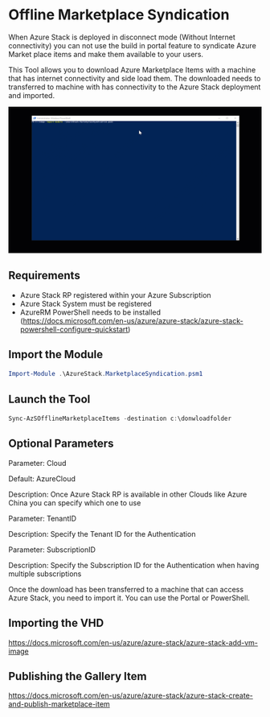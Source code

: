# Offline Marketplace Syndication

When Azure Stack is deployed in disconnect mode (Without Internet connectivity) you can
not use the build in portal feature to syndicate Azure Market place items and make them
available to your users.

This Tool allows you to download Azure Marketplace Items with a machine that has internet connectivity and side load them.
The downloaded needs to transferred to machine with has connectivity to the Azure Stack deployment and imported.

![](demosyndicate.gif)

## Requirements

- Azure Stack RP registered within your Azure Subscription
- Azure Stack System must be registered
- AzureRM PowerShell needs to be installed
(https://docs.microsoft.com/en-us/azure/azure-stack/azure-stack-powershell-configure-quickstart)


## Import the Module
```powershell
Import-Module .\AzureStack.MarketplaceSyndication.psm1
```


## Launch the Tool
```powershell
Sync-AzSOfflineMarketplaceItems -destination c:\donwloadfolder
```

## Optional Parameters

Parameter: Cloud

Default: AzureCloud

Description: Once Azure Stack RP is available in other Clouds like Azure China you can specify which one to use

Parameter: TenantID

Description: Specify the Tenant ID for the Authentication

Parameter: SubscriptionID

Description: Specify the Subscription ID for the Authentication when having multiple subscriptions

Once the download has been transferred to a machine that can access Azure Stack, you need to import it.
You can use the Portal or PowerShell.

## Importing the VHD

https://docs.microsoft.com/en-us/azure/azure-stack/azure-stack-add-vm-image

## Publishing the Gallery Item

https://docs.microsoft.com/en-us/azure/azure-stack/azure-stack-create-and-publish-marketplace-item
